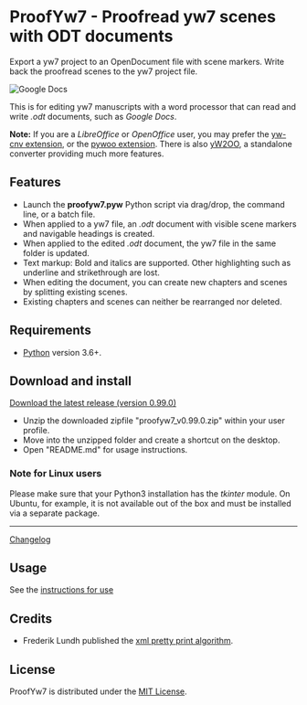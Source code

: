 # ProofYw7 - Proofread yw7 scenes with ODT documents

Export a yw7 project to an OpenDocument file with scene markers. Write back the proofread scenes to the yw7 project file.

![Google Docs](Screenshots/screen01.png)

This is for editing yw7 manuscripts with a word processor that can read and write *.odt* documents, such as *Google Docs*.

**Note:** If you are a *LibreOffice* or *OpenOffice* user, you may prefer the [yw-cnv extension](https://peter88213.github.io/yw-cnv),
or the [pywoo extension](https://peter88213.github.io/pywoo). There is also [yW2OO](https://peter88213.github.io/yW2OO), a standalone converter providing much more features. 

## Features

- Launch the **proofyw7.pyw** Python script via drag/drop, the command line, or a batch file.
- When applied to a yw7 file, an *.odt* document with visible scene markers and navigable headings is created.
- When applied to the edited *.odt* document, the yw7 file in the same folder is updated.
- Text markup: Bold and italics are supported. Other highlighting such as underline and strikethrough are lost.
- When editing the document, you can create new chapters and scenes by splitting existing scenes.
- Existing chapters and scenes can neither be rearranged nor deleted. 

## Requirements

- [Python](https://www.python.org/) version 3.6+.

## Download and install

[Download the latest release (version 0.99.0)](https://raw.githubusercontent.com/peter88213/ProofYw7/main/dist/proofyw7_v0.99.0.zip)

- Unzip the downloaded zipfile "proofyw7_v0.99.0.zip" within your user profile.
- Move into the unzipped folder and create a shortcut on the desktop.
- Open "README.md" for usage instructions.

### Note for Linux users

Please make sure that your Python3 installation has the *tkinter* module. On Ubuntu, for example, it is not available out of the box and must be installed via a separate package. 

------------------------------------------------------------------

[Changelog](changelog)

## Usage

See the [instructions for use](usage)

## Credits

- Frederik Lundh published the [xml pretty print algorithm](http://effbot.org/zone/element-lib.htm#prettyprint).

## License

ProofYw7 is distributed under the [MIT License](http://www.opensource.org/licenses/mit-license.php).
